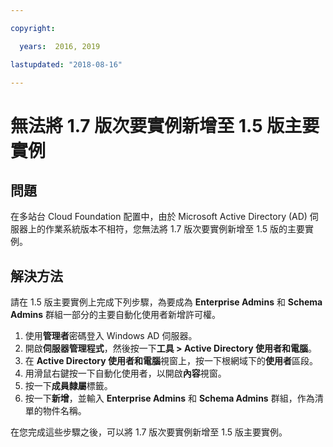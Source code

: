 ```yaml
---

copyright:

  years:  2016, 2019

lastupdated: "2018-08-16"

---
```


# 無法將 1.7 版次要實例新增至 1.5 版主要實例

## 問題
在多站台 Cloud Foundation 配置中，由於 Microsoft Active Directory (AD) 伺服器上的作業系統版本不相符，您無法將 1.7 版次要實例新增至 1.5 版的主要實例。

## 解決方法
請在 1.5 版主要實例上完成下列步驟，為要成為 **Enterprise Admins** 和 **Schema Admins** 群組一部分的主要自動化使用者新增許可權。

1. 使用**管理者**密碼登入 Windows AD 伺服器。
2. 開啟**伺服器管理程式**，然後按一下**工具 > Active Directory 使用者和電腦**。
4. 在 **Active Directory 使用者和電腦**視窗上，按一下根網域下的**使用者**區段。
5. 用滑鼠右鍵按一下自動化使用者，以開啟**內容**視窗。
6. 按一下**成員隸屬**標籤。
7. 按一下**新增**，並輸入 **Enterprise Admins** 和 **Schema Admins** 群組，作為清單的物件名稱。  

在您完成這些步驟之後，可以將 1.7 版次要實例新增至 1.5 版主要實例。
